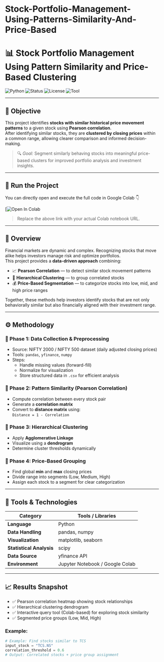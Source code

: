 # Stock-Portfolio-Management-Using-Patterns-Similarity-And-Price-Based
# 📊 Stock Portfolio Management Using Pattern Similarity and Price-Based Clustering

![Python](https://img.shields.io/badge/Python-3.8%2B-blue.svg)
![Status](https://img.shields.io/badge/Status-Completed-brightgreen)
![License](https://img.shields.io/badge/License-Academic-lightgrey)
![Tool](https://img.shields.io/badge/Tool-Google%20Colab-orange)

---

## 🎯 Objective
This project identifies **stocks with similar historical price movement patterns** to a given stock using **Pearson correlation**.  
After identifying similar stocks, they are **clustered by closing prices** within a common range, allowing clearer comparison and informed decision-making.

> 🔍 *Goal:* Segment similarly behaving stocks into meaningful price-based clusters for improved portfolio analysis and investment insights.

---

## 🚀 Run the Project

You can directly open and execute the full code in Google Colab 👇  

[![Open In Colab]()

> Replace the above link with your actual Colab notebook URL.

---

## 🧠 Overview
Financial markets are dynamic and complex. Recognizing stocks that move alike helps investors manage risk and optimize portfolios.  
This project provides a **data-driven approach** combining:

- 📈 **Pearson Correlation** — to detect similar stock movement patterns  
- 🧩 **Hierarchical Clustering** — to group correlated stocks  
- 💰 **Price-Based Segmentation** — to categorize stocks into low, mid, and high price ranges  

Together, these methods help investors identify stocks that are not only behaviorally similar but also financially aligned with their investment range.

---

## ⚙️ Methodology

### 🔹 Phase 1: Data Collection & Preprocessing
- Source: NIFTY 2000 / NIFTY 500 dataset (daily adjusted closing prices)  
- Tools: `pandas`, `yfinance`, `numpy`
- Steps:
  - Handle missing values (forward-fill)
  - Normalize for visualization
  - Store structured data in `.csv` for efficient analysis  

### 🔹 Phase 2: Pattern Similarity (Pearson Correlation)
- Compute correlation between every stock pair  
- Generate a **correlation matrix**  
- Convert to **distance matrix** using:  
  `Distance = 1 - Correlation`

### 🔹 Phase 3: Hierarchical Clustering
- Apply **Agglomerative Linkage**  
- Visualize using a **dendrogram**  
- Determine cluster thresholds dynamically  

### 🔹 Phase 4: Price-Based Grouping
- Find global **min** and **max** closing prices  
- Divide range into segments (Low, Medium, High)  
- Assign each stock to a segment for clear categorization  

---

## 🧩 Tools & Technologies

| Category | Tools / Libraries |
|-----------|------------------|
| **Language** | Python |
| **Data Handling** | pandas, numpy |
| **Visualization** | matplotlib, seaborn |
| **Statistical Analysis** | scipy |
| **Data Source** | yfinance API |
| **Environment** | Jupyter Notebook / Google Colab |

---

## 📈 Results Snapshot

- ✅ Pearson correlation heatmap showing stock relationships  
- ✅ Hierarchical clustering dendrogram  
- ✅ Interactive query tool (Colab-based) for exploring stock similarity  
- ✅ Segmented price groups (Low, Mid, High)  

### Example:
```python
# Example: Find stocks similar to TCS
input_stock = "TCS.NS"
correlation_threshold = 0.6
# Output: Correlated stocks + price group assignment
